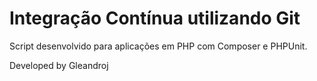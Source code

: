 # Integração Contínua utilizando Git

Script desenvolvido para aplicações em PHP com Composer e PHPUnit.

Developed by Gleandroj

